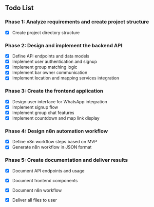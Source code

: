## Todo List

### Phase 1: Analyze requirements and create project structure
- [x] Create project directory structure

### Phase 2: Design and implement the backend API
- [x] Define API endpoints and data models
- [x] Implement user authentication and signup
- [x] Implement group matching logic
- [x] Implement bar owner communication
- [x] Implement location and mapping services integration

### Phase 3: Create the frontend application
- [x] Design user interface for WhatsApp integration
- [x] Implement signup flow
- [x] Implement group chat features
- [x] Implement countdown and map link display

### Phase 4: Design n8n automation workflow
- [x] Define n8n workflow steps based on MVP
- [x] Generate n8n workflow in JSON format

### Phase 5: Create documentation and deliver results
- [x] Document API endpoints and usage
- [x] Document frontend components
- [x] Document n8n workflow
- [x] Deliver all files to user

